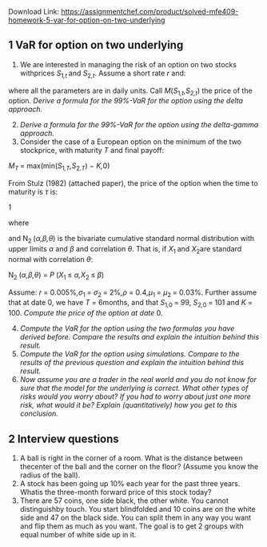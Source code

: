 Download Link: https://assignmentchef.com/product/solved-mfe409-homework-5-var-for-option-on-two-underlying
<br>
<h2>1         VaR for option on two underlying</h2>

<ol>

 <li>We are interested in managing the risk of an option on two stocks withprices <em>S</em><sub>1<em>,t </em></sub>and <em>S</em><sub>2<em>,t</em></sub>. Assume a short rate <em>r </em>and:</li>

</ol>

where all the parameters are in daily units. Call <em>M</em>(<em>S</em><sub>1<em>,t</em></sub><em>,S</em><sub>2<em>,t</em></sub>) the price of the option. <em>Derive a formula for the 99%-VaR for the option using the delta approach.</em>

<ol start="2">

 <li><em>Derive a formula for the 99%-VaR for the option using the delta-gamma approach.</em></li>

 <li>Consider the case of a European option on the minimum of the two stockprice, with maturity <em>T </em>and final payoff:</li>

</ol>

<em>M<sub>T </sub></em>= max(min(<em>S</em><sub>1<em>,T</em></sub><em>,S</em><sub>2<em>.T</em></sub>) − <em>K,</em>0)

From Stulz (1982) (attached paper), the price of the option when the time to maturity is <em>τ </em>is:

1

where

and N<sub>2 </sub>(<em>α,β,θ</em>) is the bivariate cumulative standard normal distribution with upper limits <em>α </em>and <em>β </em>and correlation <em>θ</em>. That is, if <em>X</em><sub>1 </sub>and <em>X</em><sub>2</sub>are standard normal with correlation <em>θ</em>:

N<sub>2 </sub>(<em>α,β,θ</em>) = <em>P </em>(<em>X</em><sub>1 </sub>≤ <em>α,X</em><sub>2 </sub>≤ <em>β</em>)

Assume: <em>r </em>= 0<em>.</em>005%<em>,σ</em><sub>1 </sub>= <em>σ</em><sub>2 </sub>= 2%<em>,ρ </em>= 0<em>.</em>4<em>,µ</em><sub>1 </sub>= <em>µ</em><sub>2 </sub>= 0<em>.</em>03%. Further assume that at date 0, we have <em>T </em>= 6months, and that <em>S</em><sub>1<em>,</em>0 </sub>= 99, <em>S</em><sub>2<em>,</em>0 </sub>= 101 and <em>K </em>= 100. <em>Compute the price of the option at date </em>0<em>.</em>

<ol start="4">

 <li><em>Compute the VaR for the option using the two formulas you have derived before. Compare the results and explain the intuition behind this result.</em></li>

 <li><em>Compute the VaR for the option using simulations. Compare to the results of the previous question and explain the intuition behind this result.</em></li>

 <li><em>Now assume you are a trader in the real world and you do not know for sure that the model for the underlying is correct. What other types of risks would you worry about? If you had to worry about just one more risk, what would it be? Explain (quantitatively) how you get to this conclusion.</em></li>

</ol>

<h2>2       Interview questions</h2>

<ol>

 <li>A ball is right in the corner of a room. What is the distance between thecenter of the ball and the corner on the floor? (Assume you know the radius of the ball).</li>

 <li>A stock has been going up 10% each year for the past three years. Whatis the three-month forward price of this stock today?</li>

 <li>There are 57 coins, one side black, the other white. You cannot distinguishby touch. You start blindfolded and 10 coins are on the white side and 47 on the black side. You can split them in any way you want and flip them as much as you want. The goal is to get 2 groups with equal number of white side up in it.</li>

</ol>